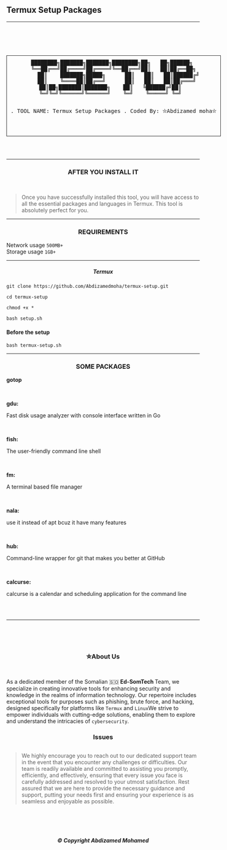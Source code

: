 ## Termux Setup Packages 


---
<p align="center">
  <img src="images/Team.jpg" alt=""/>
</p> <br>
<p align="center">
  <img src="images/T.set.jpg" alt=""/>
</p>
<div align="center">
  <pre style="display: inline-block; border: 1px solid; padding: 10px;">
████████╗███████╗███████╗████████╗██╗   ██╗██████╗ 
╚══██╔══╝██╔════╝██╔════╝╚══██╔══╝██║   ██║██╔══██╗
   ██║    ███████╗█████╗      ██║   ██║   ██║██████╔╝
   ██║    ╚════██║██╔══╝      ██║   ██║   ██║██╔═══╝ 
   ██║██╗███████║███████╗    ██║   ╚██████╔╝██║     
   ╚═╝╚═╝╚══════╝╚══════╝    ╚═╝    ╚═════╝ ╚═╝     
                                                   
                           
              
  .           TOOL NAME: Termux Setup Packages
  .               Coded By: ⛥Abdizamed moha⛥

  </pre>
</div>
 
<p align="center">
  <img src="https://img.shields.io/badge/version-1.2-141449" alt=""/> 
  <img src="https://img.shields.io/badge/written in-SHELL-141449" alt=""/> <br>
  <img src="https://img.shields.io/badge/Coded by-ABDIZAMED-141449" alt=""/>


---

<h3><p align="center">AFTER YOU INSTALL IT </p></h3><br>

>Once you have successfully installed this tool, you will have access to all the essential packages and languages in Termux. This tool is absolutely perfect for you.


---
<h3><p align="center">REQUIREMENTS</p></h3>

 Network usage `500MB+`<br>
 Storage usage `1GB+`<br>
 
 ---

 <h5><p align="center">Termux</p></h3>

```
git clone https://github.com/Abdizamedmoha/termux-setup.git
```

```
cd termux-setup 
```

```
chmod +x *
```

```
bash setup.sh
```


<h4>Before the setup </h4>

```
bash termux-setup.sh
```

---
 <h3><p align="center">SOME PACKAGES</p></h3> 

<b>gotop</b><br> <p align="center">
  <img src="images/gotop.jpg" alt=""/>
</p> <br>
<b>gdu:</b><p> Fast disk usage analyzer with console interface written in Go</p><p align="center">
  <img src="images/gdu.jpg" alt=""/>
</p> <br>
<b>fish:</b><p>The user-friendly command line shell</p><p align="center">
  <img src="images/fish.jpg" alt=""/>
</p> <br>
<b>fm:</b><p>A terminal based file manager</p>
<p align="center">
  <img src="images/fm.jpg" alt=""/>
</p> <br>
<b>nala:</b><p>use it instead of apt bcuz it have many features </p>
<p align="center">
  <img src="images/nala.jpg" alt=""/>
</p> <br>
<b>hub:</b><p>Command-line wrapper for git that makes you better at GitHub</p>
<p align="center">
  <img src="images/hub.jpg" alt=""/>
</p> <br>
<b> calcurse:</b><p>calcurse is a calendar and scheduling application for the command line</p>
<p align="center">
  <img src="images/calcurse.jpg" alt=""/>
</p> <br>
 
 ---
<p align="center">
  <img src="images/Teamlogo.jpg" alt=""/>
</p> <br>
<br>
<h3><p align="center">⛥About Us</p></h3><br>
 
As a dedicated member of the Somalian 🇸🇴 <b>Ed-SomTech </b>Team, we specialize in creating innovative tools for enhancing security and knowledge in the realms of information technology. Our repertoire includes exceptional tools for purposes such as phishing, brute force, and hacking, designed specifically for platforms like `Termux` and `Linux`We strive to empower individuals with cutting-edge solutions, enabling them to explore and understand the intricacies of `cybersecurity`.

<h3><p align="center">Issues</p></h3>

<p align="center">
  <img src="images/issues.jpg" alt=""/>
</p>

>We highly encourage you to reach out to our dedicated support team in the event that you encounter any challenges or difficulties. Our team is readily available and committed to assisting you promptly, efficiently, and effectively, ensuring that every issue you face is carefully addressed and resolved to your utmost satisfaction. Rest assured that we are here to provide the necessary guidance and support, putting your needs first and ensuring your experience is as seamless and enjoyable as possible.

<br>
<br>
<br>
<h5><p align="center">© Copyright <b>Abdizamed Mohamed</b></p></h5>

